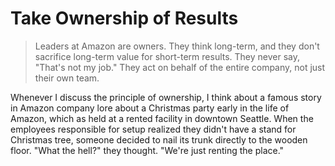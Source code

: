 # Take Ownership of Results

> Leaders at Amazon are owners. They think long-term, and they don't sacrifice long-term value for short-term results. They never say, "That's not my job." They act on behalf of the entire company, not just their own team.

Whenever I discuss the principle of ownership, I think about a famous story in Amazon company lore about a Christmas party early in the life of Amazon, which as held at a rented facility in downtown Seattle. When the employees responsible for setup realized they didn't have a stand for Christmas tree, someone decided to nail its trunk  directly to the wooden floor. "What the hell?" they thought. "We're just renting the place."

